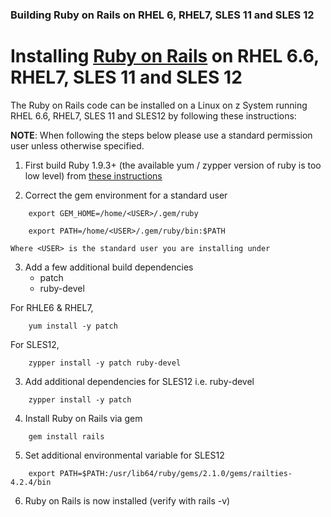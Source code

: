 ### Building Ruby on Rails on RHEL 6, RHEL7, SLES 11 and SLES 12

# Installing [Ruby on Rails](http://rubyonrails.org/) on RHEL 6.6, RHEL7, SLES 11 and SLES 12

The Ruby on Rails code can be installed on a Linux on z System running RHEL 6.6, RHEL7, SLES 11 and SLES12 by following these instructions:

**NOTE**: When following the steps below please use a standard
permission user unless otherwise specified.

1. First build Ruby 1.9.3+ (the available yum / zypper version of ruby is too low level) from [these instructions](https://github.com/linux-on-ibm-z/docs/wiki/Building-Ruby)

2. Correct the gem environment for a standard user
```
    export GEM_HOME=/home/<USER>/.gem/ruby

    export PATH=/home/<USER>/.gem/ruby/bin:$PATH
```
    Where <USER> is the standard user you are installing under

3. Add a few additional build dependencies
    * patch
    * ruby-devel
    
For RHLE6 & RHEL7,
```
    yum install -y patch
```
For SLES12,
```
    zypper install -y patch ruby-devel
```
3. Add additional dependencies for SLES12 i.e. ruby-devel
```
    zypper install -y patch
```

4. Install Ruby on Rails via gem
```       
    gem install rails
```
5. Set additional environmental variable for SLES12
```
    export PATH=$PATH:/usr/lib64/ruby/gems/2.1.0/gems/railties-4.2.4/bin
```
6. Ruby on Rails is now installed (verify with rails -v)
